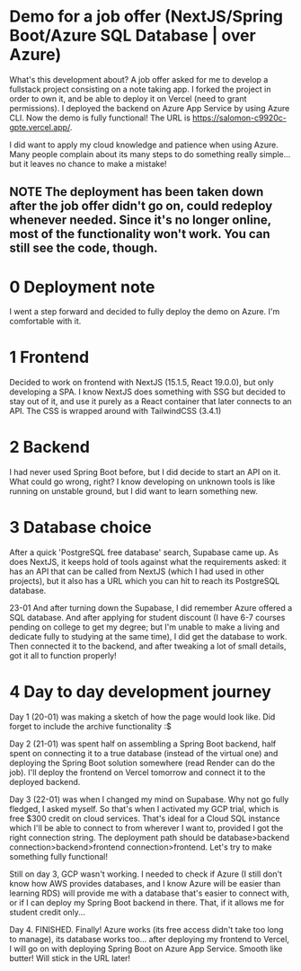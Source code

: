 # Demo for a job offer (NextJS/Spring Boot/Azure SQL Database | over Azure)
What's this development about? A job offer asked for me to develop a fullstack project consisting on a note taking app. I forked the project in order to own it, and be able to deploy it on Vercel (need to grant permissions). I deployed the backend on Azure App Service by using Azure CLI. Now the demo is fully functional! The URL is https://salomon-c9920c-gpte.vercel.app/.

I did want to apply my cloud knowledge and patience when using Azure. Many people complain about its many steps to do something really simple... but it leaves no chance to make a mistake!
## NOTE The deployment has been taken down after the job offer didn't go on, could redeploy whenever needed. Since it's no longer online, most of the functionality won't work. You can still see the code, though.

# 0 Deployment note
I went a step forward and decided to fully deploy the demo on Azure. I'm comfortable with it.
# 1 Frontend
Decided to work on frontend with NextJS (15.1.5, React 19.0.0), but only developing a SPA. I know NextJS does something with SSG but decided to stay out of it, and use it purely as a React container that later connects to an API. The CSS is wrapped around with TailwindCSS (3.4.1)
# 2 Backend
I had never used Spring Boot before, but I did decide to start an API on it. What could go wrong, right? I know developing on unknown tools is like running on unstable ground, but I did want to learn something new.
# 3 Database choice
After a quick 'PostgreSQL free database' search, Supabase came up. As does NextJS, it keeps hold of tools against what the requirements asked: it has an API that can be called from NextJS (which I had used in other projects), but it also has a URL which you can hit to reach its PostgreSQL database.

23-01
And after turning down the Supabase, I did remember Azure offered a SQL database. And after applying for student discount (I have 6-7 courses pending on college to get my degree; but I'm unable to make a living and dedicate fully to studying at the same time), I did get the database to work. Then connected it to the backend, and after tweaking a lot of small details, got it all to function properly! 
# 4 Day to day development journey
Day 1 (20-01) was making a sketch of how the page would look like. Did forget to include the archive functionality :$

Day 2 (21-01) was spent half on assembling a Spring Boot backend, half spent on connecting it to a true database (instead of the virtual one) and deploying the Spring Boot solution somewhere (read Render can do the job). I'll deploy the frontend on Vercel tomorrow and connect it to the deployed backend.

Day 3 (22-01) was when I changed my mind on Supabase. Why not go fully fledged, I asked myself. So that's when I activated my GCP trial, which is free $300 credit on cloud services. That's ideal for a Cloud SQL instance which I'll be able to connect to from wherever I want to, provided I got the right connection string. The deployment path should be database>backend connection>backend>frontend connection>frontend. Let's try to make something fully functional!

Still on day 3, GCP wasn't working. I needed to check if Azure (I still don't know how AWS provides databases, and I know Azure will be easier than learning RDS) will provide me with a database that's easier to connect with, or if I can deploy my Spring Boot backend in there. That, if it allows me for student credit only...

Day 4. FINISHED. Finally! Azure works (its free access didn't take too long to manage), its database works too... after deploying my frontend to Vercel, I will go on with deploying Spring Boot on Azure App Service. Smooth like butter! Will stick in the URL later!
